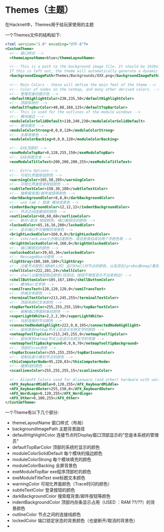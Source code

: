 # Themes（主题）

在Hacknet中，Themes用于给玩家使用的主题

一个Themes文件的结构如下:
```xml
<?xml version="1.0" encoding="UTF-8"?>
<CustomTheme>
  <!-- 窗口样式 -->
  <themeLayoutName>blue</themeLayoutName>

  <!-- This is a path to the background image file. It should be 1920x1080, and a .jpg or .png file.
  If this is left out, the theme will automatically generate a dynamic background for the theme-->
  <backgroundImagePath>Themes/Backgrounds/XXX.png</backgroundImagePath>
  
  <!-- Main Colors - these will define the main feel of the theme -->
  <!-- Color of nodes on the netmap, and many other derived colors. -->
  <!-- 管理员身份提示色 -->
  <defaultHighlightColor>230,235,50</defaultHighlightColor>
  <!-- 顶部系统栏 -->
  <defaultTopBarColor>40,88,160,125</defaultTopBarColor>
  <!-- This is used for the outlines of the module windows -->
  <!-- 模块描边 -->
  <moduleColorSolidDefault>110,240,230</moduleColorSolidDefault>
  <!-- 模块填充 -->
  <moduleColorStrong>0,0,0,120</moduleColorStrong>
  <!-- 全屏背景色 -->
  <moduleColorBacking>0,0,0,120</moduleColorBacking>

  <!-- EXE顶部栏 -->
  <exeModuleTopBar>0,128,255,150</exeModuleTopBar>
  <!-- EXE标题文本 -->
  <exeModuleTitleText>200,200,200,255</exeModuleTitleText>

  <!-- Extra Options -->
  <!-- 可视化界面按钮颜色 -->
  <warningColor>165,50,205</warningColor>
  <!-- 可视化界面登录按钮颜色 -->
  <subtleTextColor>150,30,180</subtleTextColor>
  <!-- 搜索框背景/邮件按钮等颜色 -->
  <darkBackgroundColor>8,8,8</darkBackgroundColor>
  <!-- use ram / 登录 模块背景色 -->
  <indentBackgroundColor>12,12,12</indentBackgroundColor>
  <!-- 节点之间连接线的颜色 -->
  <outlineColor>68,68,68</outlineColor>
  <!-- 断开/取消 按钮颜色、端口被锁住的颜色 -->
  <lockedColor>65,16,16,200</lockedColor>
  <!-- 显示端口不可破解的背景色 -->
  <brightLockedColor>160,0,0</brightLockedColor>
  <!-- sshcrack.exe小方格过度颜色、成功登录后成功两个字颜色等 -->
  <brightUnlockedColor>0,160,0</brightUnlockedColor>
  <!-- 端口解锁后的颜色 -->
  <unlockedColor>39,65,36</unlockedColor>
  <!-- MessageBoard使用 -->
  <lightGray>180,180,180</lightGray>
  <!-- 过载节点颜色[指RAM上的] 运行Shell时节点的颜色，以及您在[probe或nmap]看到的[检测到代理]和[检测到防火墙]的颜色 -->
  <shellColor>222,201,24</shellColor>
  <!-- shell过载按钮侧边颜色(经测试，按钮不够宽显示不出来侧边) -->
  <shellButtonColor>105,167,188</shellButtonColor>
  <!-- 模块bar文字色 -->
  <semiTransText>120,120,120,0</semiTransText>
  <!-- 终端文本颜色 -->
  <terminalTextColor>213,245,255</terminalTextColor>
  <!-- 顶部系统栏文本颜色 -->
  <topBarTextColor>255,255,255,150</topBarTextColor>
  <!-- 破解端口界面斜条纹颜色 -->
  <superLightWhite>2,2,2,30</superLightWhite>
  <!-- 当前连接的节点颜色 -->
  <connectedNodeHighlight>222,0,0,195</connectedNodeHighlight>
  <!-- 鼠标放到netmap节点上后显示右侧文字的颜色 -->
  <netmapToolTipColor>213,245,255,0</netmapToolTipColor>
  <!-- 鼠标放到netmap节点上后显示右侧文字的背景 -->
  <netmapToolTipBackground>0,0,0,70</netmapToolTipBackground>
  <!-- 顶部栏icon颜色 -->
  <topBarIconsColor>255,255,255</topBarIconsColor>
  <!-- 控制玩家计算机节点的颜色 -->
  <thisComputerNode>95,220,83</thisComputerNode>
  <!-- 搜索线的颜色 -->
  <scanlinesColor>255,255,255,15</scanlinesColor>
  
  <!-- AlienFX Colors used for Alienware (and other) hardware with variable LED lights that Hacknet can set dynamically -->
  <AFX_KeyboardMiddle>0,120,255</AFX_KeyboardMiddle>
  <AFX_KeyboardOuter>255,150,0</AFX_KeyboardOuter>
  <AFX_WordLogo>0,120,255</AFX_WordLogo>
  <AFX_Other>0,100,255</AFX_Other>
</CustomTheme>
```
一个Theme有以下几个部分:
- themeLayoutName 窗口样式（布局）
- backgroundImagePath 主题背景路径
- defaultHighlightColor 连接节点时Display窗口顶部显示的"您是本系统的管理员"
- defaultTopBarColor 顶部的系统栏显示的颜色
- moduleColorSolidDefault 每个模块的描边颜色
- moduleColorStrong 每个模块填充的颜色
- moduleColorBacking 全屏背景色
- exeModuleTopBar exe程序顶部栏的颜色
- exeModuleTitleText exe标题文本颜色
- warningColor 可视化界面颜色（Trace时闪的颜色）
- subtleTextColor 登录按钮的颜色
- darkBackgroundColor 搜索框背景/邮件按钮等颜色
- indentBackgroundColor 顶部内存条显示占用（USED ：RAM ??/??）的背景颜色
- outlineColor 节点之间的连接线颜色
- lockedColor 端口锁定状态的背景颜色（也是断开/取消的背景色）
- 